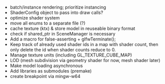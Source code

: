- batch/instance rendering; prioritize instancing
- ShaderConfig object to pass into draw calls?
- optimize shader system
- move all enums to a separate file (?)
- cache texture (ktx) & store model in reuseable binary format
- check if shared_ptr in SceneManager is necessary
- Add a macro for false-asserting + glfwTerminate();
- Keep track of already used shader ids in a map with shader count, then only delete the id when shader counts
reduce to 0.
- Manage texture units (including GL_TEXTURE_CUBE_MAP)
- LOD (mesh subdivision via geometry shader for now, mesh shader later)
- Make model loading asynchronous
- Add libraries as submodules (premake)
- create breakpoint via mingw-w64